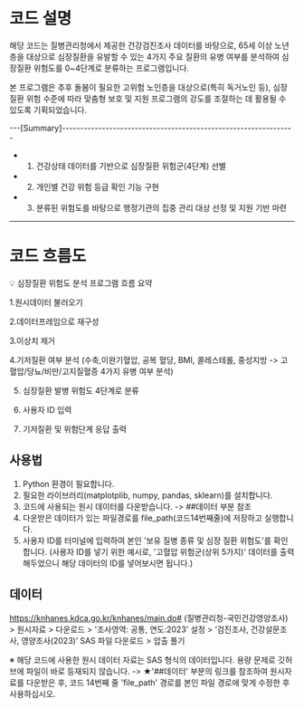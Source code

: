 # 코드 설명

해당 코드는 질병관리청에서 제공한 건강검진조사 데이터를 바탕으로, 65세 이상 노년층을 대상으로 심장질환을 유발할 수 있는 4가지 주요 질환의 유병 여부를 분석하여 심장질환 위험도를 0~4단계로 분류하는 프로그램입니다.

본 프로그램은 추후 돌봄이 필요한 고위험 노인층을 대상으로(특히 독거노인 등), 심장질환 위험 수준에 따라 맞춤형 보호 및 지원 프로그램의 강도를 조절하는 데 활용될 수 있도록 기획되었습니다.

---[Summary]----------------------------------------------------------------
  - 1. 건강상태 데이터를 기반으로 심장질환 위험군(4단계) 선별
  - 2. 개인별 건강 위험 등급 확인 기능 구현
  - 3. 분류된 위험도를 바탕으로 행정기관의 집중 관리 대상 선정 및 지원 기반 마련
-----------------------------------------------------------------------------

# 코드 흐름도  

💡 심장질환 위험도 분석 프로그램 흐름 요약

1.원시데이터 불러오기

2.데이터프레임으로 재구성

3.이상치 제거

4.기저질환 여부 분석
(수축,이완기혈압, 공복 혈당, BMI, 콜레스테롤, 중성지방 -> 고혈압/당뇨/비만/고지질혈증 4가지 유병 여부 분석)

5. 심장질환 발병 위험도 4단계로 분류

6. 사용자 ID 입력

7. 기저질환 및 위험단계 응답 출력


## 사용법
1. Python 환경이 필요합니다.
2. 필요한 라이브러리(matplotplib, numpy, pandas, sklearn)를 설치합니다. 
3. 코드에 사용되는 원시 데이터를 다운받습니다. -> ##데이터 부분 참조
4. 다운받은 데이터가 있는 파일경로를 file_path(코드14번째줄)에 저장하고 실행합니다.
5. 사용자 ID를 터미널에 입력하여 본인 '보유 질병 종류 및 심장 질환 위험도'를 확인합니다.
   (사용자 ID를 넣기 위한 예시로, '고혈압 위험군(상위 5가지)' 데이터를 출력해두었으니 해당 데이터의 ID를 넣어보시면 됩니다.) 


## 데이터
https://knhanes.kdca.go.kr/knhanes/main.do#  (질병관리청-국민건강영양조사) > 원시자료 > 다운로드 > '조사영역: 공통, 연도:2023' 설정 >  ‘검진조사, 건강설문조사, 영양조사(2023)’ SAS 파일 다운로드 > 압출 풀기 


 ※ 해당 코드에 사용한 원시 데이터 자료는 SAS 형식의 데이터입니다. 
용량 문제로 깃허브에 파일이 바로 등재되지 않습니다.
-> ★'##데이터' 부분의 링크를 참조하여 원시자료를 다운받은 후, 코드 14번째 줄 'file_path' 경로를 본인 파일 경로에 맞게 수정한 후 사용하십시오.
 

